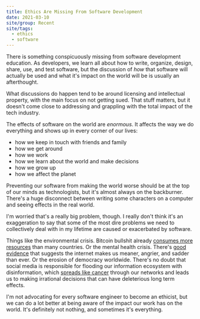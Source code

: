 ```yaml
---
title: Ethics Are Missing From Software Development
date: 2021-03-10
site/group: Recent
site/tags:
  - ethics
  - software
---
```


There is something conspicuously missing from software development education. As developers, we learn all about how to write, organize, design, share, use, and test software, but the discussion of _how_ that software will actually be used and what it's impact on the world will be is usually an afterthought.

What discussions do happen tend to be around licensing and intellectual property, with the main focus on not getting sued. That stuff matters, but it doesn't come close to addressing and grappling with the total impact of the tech industry.

The effects of software on the world are _enormous_. It affects the way we do everything and shows up in every corner of our lives:

- how we keep in touch with friends and family
- how we get around
- how we work
- how we learn about the world and make decisions
- how we grow up
- how we affect the planet

Preventing our software from making the world worse should be at the top of our minds as technologists, but it's almost always on the backburner. There's a huge disconnect between writing some characters on a computer and seeing effects in the real world.

I'm worried that's a really big problem, though. I really don't think it's an exaggeration to say that some of the most dire problems we need to collectively deal with in my lifetime are caused or exacerbated by software.

Things like the environmental crisis. Bitcoin bullshit already [consumes more resources](https://digiconomist.net/bitcoin-energy-consumption) than many countries. Or the mental health crisis. There's [good evidence](https://www.aeaweb.org/articles?id=10.1257/aer.20190658) that suggests the internet makes us meaner, angrier, and sadder than ever. Or the erosion of democracy worldwide. There's no doubt that social media is responsible for flooding our information ecosystem with disinformation, which [spreads like cancer](https://science.sciencemag.org/content/359/6380/1146.full) through our networks and leads us to making irrational decisions that can have deleterious long term effects.

I'm not advocating for every software engineer to become an ethicist, but we can do a lot better at being aware of the impact our work has on the world. It's definitely not nothing, and sometimes it's everything.
